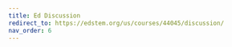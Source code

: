 ```yaml
---
title: Ed Discussion
redirect_to: https://edstem.org/us/courses/44045/discussion/
nav_order: 6
---
```

